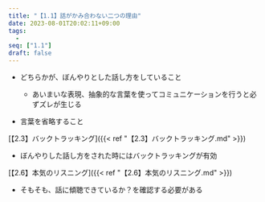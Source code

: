 ```yaml
---
title: "【1.1】話がかみ合わない二つの理由"
date: 2023-08-01T20:02:11+09:00
tags: 
  -
seq: ["1.1"]
draft: false
---
```


- どちらかが、ぼんやりとした話し方をしていること
  - あいまいな表現、抽象的な言葉を使ってコミュニケーションを行うと必ずズレが生じる

- 言葉を省略すること

[【2.3】バックトラッキング]({{< ref "【2.3】バックトラッキング.md" >}})  
- ぼんやりした話し方をされた時にはバックトラッキングが有効

[【2.6】本気のリスニング]({{< ref "【2.6】本気のリスニング.md" >}})  
- そもそも、話に傾聴できているか？を確認する必要がある